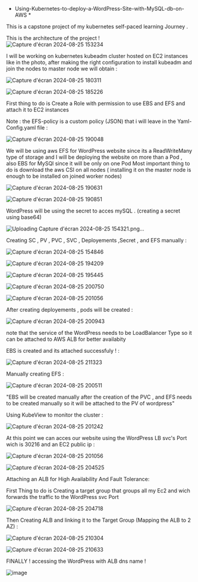 * Using-Kubernetes-to-deploy-a-WordPress-Site-with-MySQL-db-on-AWS *


This is a capstone project of my kubernetes self-paced learning Journey .

This is the architecture of the project !
![Capture d'écran 2024-08-25 153234](https://github.com/user-attachments/assets/4ddd1442-fc71-4855-a167-f2b4db9c7db7)

I will be working on kubernetes kubeadm cluster hosted on EC2 instances like in the photo, after making the right configuration to install kubeadm and join the nodes to master node we will obtain : 

![Capture d'écran 2024-08-25 180311](https://github.com/user-attachments/assets/37efbee3-a80a-40ec-a777-ab1e92f750b4)

![Capture d'écran 2024-08-25 185226](https://github.com/user-attachments/assets/ad0f344f-2871-4649-8b9c-aec856defec4)

First thing to do is Create a Role with permission to use EBS and EFS and attach it to EC2 instances 

Note : the EFS-policy is a custom policy (JSON) that i will leave in the Yaml-Config.yaml file : 

![Capture d'écran 2024-08-25 190048](https://github.com/user-attachments/assets/c5c4010d-9b40-41cd-8ffe-a971ae098628)


We will be using aws EFS for WordPress website since its a ReadWriteMany type of storage and I will be deploying the website on more than a Pod ,
also EBS for MySQl since it will be only on one Pod 
Most important thing to do is download the aws CSI on all nodes ( installing it on the master node is enough to be installed on joined worker nodes)

![Capture d'écran 2024-08-25 190631](https://github.com/user-attachments/assets/367fba38-646a-4798-ab3c-5bcf0206ae25)

![Capture d'écran 2024-08-25 190851](https://github.com/user-attachments/assets/3c198cea-0faf-46a2-a94f-dd3241e44623)

WordPress will be using the secret to acces mySQL . (creating a secret using base64)

![Uploading Capture d'écran 2024-08-25 154321.png…]()



Creating SC , PV , PVC , SVC , Deployements ,Secret , and EFS manually : 

![Capture d'écran 2024-08-25 154846](https://github.com/user-attachments/assets/bc2f61b8-f44d-4359-9809-4b1de8be8831)

![Capture d'écran 2024-08-25 194209](https://github.com/user-attachments/assets/94e5a7d8-56c1-4b30-adf3-2ae7872dec29)

![Capture d'écran 2024-08-25 195445](https://github.com/user-attachments/assets/426e7397-4647-43b1-bb4e-3770539cf6ed)

![Capture d'écran 2024-08-25 200750](https://github.com/user-attachments/assets/aae66760-bd8c-4be5-b622-f0e8001d2c86)

![Capture d'écran 2024-08-25 201056](https://github.com/user-attachments/assets/0a886ff0-f722-48e0-a5a0-f26e935f2737)


After creating deployements , pods will be created : 

![Capture d'écran 2024-08-25 200943](https://github.com/user-attachments/assets/cb120e61-583c-49eb-b40b-b685c55fbb07)

note that the service of the WordPress needs to be LoadBalancer Type so it can be attached to AWS ALB for better availabity 


EBS is created and its attached successfuly ! :

![Capture d'écran 2024-08-25 211323](https://github.com/user-attachments/assets/986bc311-2f73-4e8f-a3c6-2a47afeb9ac3)


Manually creating EFS : 

![Capture d'écran 2024-08-25 200511](https://github.com/user-attachments/assets/12b69b03-fd6f-41dc-922d-84e07ba68bc4)


"EBS will be created manually after the creation of the PVC , and EFS needs to be created manually so it will be attached to the PV of wordpress"

Using KubeView to monitor the cluster : 

![Capture d'écran 2024-08-25 201242](https://github.com/user-attachments/assets/65cbdf1f-a4e3-4470-b79c-44ddcdceebe0)

At this point we can acces our website using the WordPress LB svc's Port wich is 30216 and an EC2 public ip : 

![Capture d'écran 2024-08-25 201056](https://github.com/user-attachments/assets/b4f2b597-fad4-4626-b6a6-496f6c416348)

![Capture d'écran 2024-08-25 204525](https://github.com/user-attachments/assets/6c17c5b2-5a00-4665-af67-957a70c64b54)


Attaching an ALB for High Availability And Fault Tolerance:

First Thing to do is Creating a target group that groups all my Ec2 and wich forwards the traffic to the WordPress svc Port

![Capture d'écran 2024-08-25 204718](https://github.com/user-attachments/assets/58c8e5b7-7cb0-4eb0-9fcb-4272dbaa1c85)

 Then Creating ALB and linking it to the Target Group (Mapping the ALB to 2 AZ) : 
 
![Capture d'écran 2024-08-25 210304](https://github.com/user-attachments/assets/2d2eca12-ab44-48d1-b008-8c573f94f13f)

![Capture d'écran 2024-08-25 210633](https://github.com/user-attachments/assets/6123c7e6-a457-4c90-9890-a01d37d5f13e)

FINALLY ! accessing the WordPress with ALB dns name ! 

![image](https://github.com/user-attachments/assets/3a69d8d4-0be7-4097-b4d0-0c78e1375814)




 













